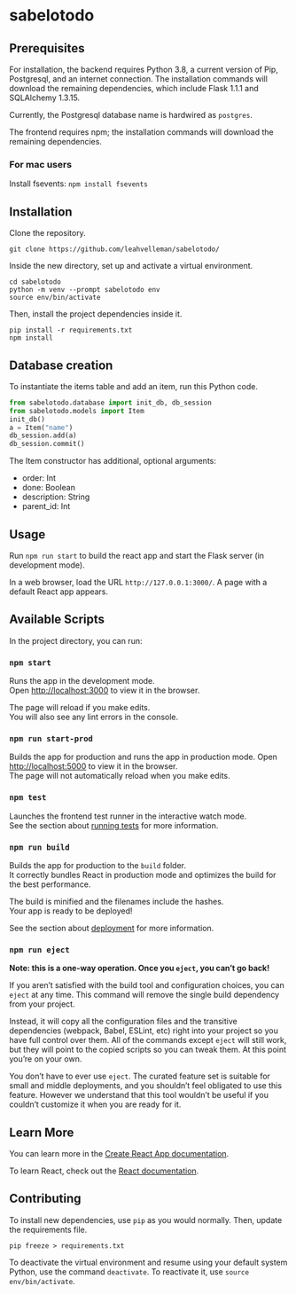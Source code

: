 # sabelotodo

## Prerequisites

For installation, the backend requires Python 3.8, a current version of Pip, Postgresql, and an internet connection. 
The installation commands will download the remaining dependencies, which include Flask 1.1.1 and SQLAlchemy 1.3.15.

Currently, the Postgresql database name is hardwired as `postgres`. 

The frontend requires npm; the installation commands will download the remaining dependencies.

### For mac users
Install fsevents: `npm install fsevents`

## Installation

Clone the repository. 
```
git clone https://github.com/leahvelleman/sabelotodo/
```
Inside the new directory, set up and activate a virtual environment.
```
cd sabelotodo
python -m venv --prompt sabelotodo env
source env/bin/activate
```
Then, install the project dependencies inside it.
```
pip install -r requirements.txt
npm install
```

## Database creation

To instantiate the items table and add an item, run this Python code.

```python
from sabelotodo.database import init_db, db_session
from sabelotodo.models import Item
init_db()
a = Item("name")
db_session.add(a)
db_session.commit()
```

The Item constructor has additional, optional arguments:
* order: Int
* done: Boolean
* description: String
* parent_id: Int

## Usage

Run `npm run start` to build the react app and start the Flask server (in development mode).

In a web browser, load the URL `http://127.0.0.1:3000/`. A page with a default React app appears.

## Available Scripts

In the project directory, you can run:

### `npm start`

Runs the app in the development mode.<br />
Open [http://localhost:3000](http://localhost:3000) to view it in the browser.

The page will reload if you make edits.<br />
You will also see any lint errors in the console.

### `npm run start-prod`

Builds the app for production and runs the app in production mode. Open [http://localhost:5000](http://localhost:5000) to view it in the browser.<br />
The page will not automatically reload when you make edits.

### `npm test`

Launches the frontend test runner in the interactive watch mode.<br />
See the section about [running tests](https://facebook.github.io/create-react-app/docs/running-tests) for more information.

### `npm run build`

Builds the app for production to the `build` folder.<br />
It correctly bundles React in production mode and optimizes the build for the best performance.

The build is minified and the filenames include the hashes.<br />
Your app is ready to be deployed!

See the section about [deployment](https://facebook.github.io/create-react-app/docs/deployment) for more information.

### `npm run eject`

**Note: this is a one-way operation. Once you `eject`, you can’t go back!**

If you aren’t satisfied with the build tool and configuration choices, you can `eject` at any time. This command will remove the single build dependency from your project.

Instead, it will copy all the configuration files and the transitive dependencies (webpack, Babel, ESLint, etc) right into your project so you have full control over them. All of the commands except `eject` will still work, but they will point to the copied scripts so you can tweak them. At this point you’re on your own.

You don’t have to ever use `eject`. The curated feature set is suitable for small and middle deployments, and you shouldn’t feel obligated to use this feature. However we understand that this tool wouldn’t be useful if you couldn’t customize it when you are ready for it.

## Learn More

You can learn more in the [Create React App documentation](https://facebook.github.io/create-react-app/docs/getting-started).

To learn React, check out the [React documentation](https://reactjs.org/).

## Contributing

To install new dependencies, use `pip` as you would normally. Then, update the requirements file.
```
pip freeze > requirements.txt
```
To deactivate the virtual environment and resume using your default system Python, use the command `deactivate`. To reactivate it, use `source env/bin/activate`.
